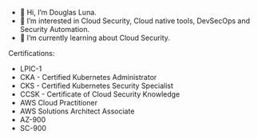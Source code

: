 - 👋 Hi, I’m Douglas Luna.
- 👀 I’m interested in Cloud Security, Cloud native tools, DevSecOps and Security Automation.
- 🌱 I’m currently learning about Cloud Security.

Certifications:
- LPIC-1
- CKA - Certified Kubernetes Administrator
- CKS - Certified Kubernetes Security Specialist
- CCSK - Certificate of Cloud Security Knowledge
- AWS Cloud Practitioner
- AWS Solutions Architect Associate
- AZ-900
- SC-900

<!---
douglasluna/douglasluna is a ✨ special ✨ repository because its `README.md` (this file) appears on your GitHub profile.
You can click the Preview link to take a look at your changes.
--->
